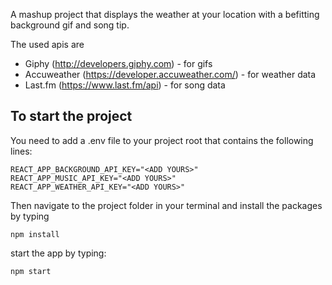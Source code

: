A mashup project that displays the weather at your location with a befitting background gif and song tip.

The used apis are

- Giphy (http://developers.giphy.com) - for gifs
- Accuweather (https://developer.accuweather.com/) - for weather data
- Last.fm (https://www.last.fm/api) - for song data

## To start the project

You need to add a .env file to your project root that contains the following lines:

```
REACT_APP_BACKGROUND_API_KEY="<ADD YOURS>"
REACT_APP_MUSIC_API_KEY="<ADD YOURS>"
REACT_APP_WEATHER_API_KEY="<ADD YOURS>"
```

Then navigate to the project folder in your terminal and install the packages by
typing

```
npm install
```

start the app by typing:

```
npm start
```
